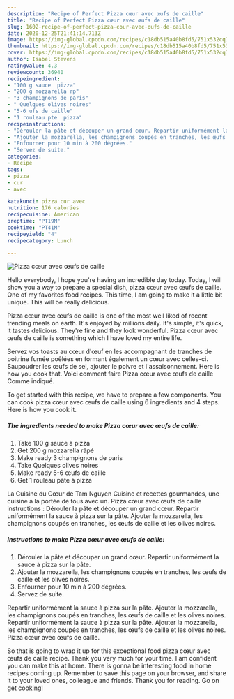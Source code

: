 ```yaml
---
description: "Recipe of Perfect Pizza cœur avec œufs de caille"
title: "Recipe of Perfect Pizza cœur avec œufs de caille"
slug: 1602-recipe-of-perfect-pizza-cour-avec-oufs-de-caille
date: 2020-12-25T21:41:14.713Z
image: https://img-global.cpcdn.com/recipes/c18db515a40b8fd5/751x532cq70/pizza-coeur-avec-oeufs-de-caille-photo-principale-de-la-recette.jpg
thumbnail: https://img-global.cpcdn.com/recipes/c18db515a40b8fd5/751x532cq70/pizza-coeur-avec-oeufs-de-caille-photo-principale-de-la-recette.jpg
cover: https://img-global.cpcdn.com/recipes/c18db515a40b8fd5/751x532cq70/pizza-coeur-avec-oeufs-de-caille-photo-principale-de-la-recette.jpg
author: Isabel Stevens
ratingvalue: 4.3
reviewcount: 36940
recipeingredient:
- "100 g sauce  pizza"
- "200 g mozzarella rp"
- "3 champignons de paris"
- " Quelques olives noires"
- "5-6 ufs de caille"
- "1 rouleau pte  pizza"
recipeinstructions:
- "Dérouler la pâte et découper un grand cœur. Repartir uniformément la sauce à pizza sur la pâte."
- "Ajouter la mozzarella, les champignons coupés en tranches, les œufs de caille et les olives noires."
- "Enfourner pour 10 min à 200 dégrées."
- "Servez de suite."
categories:
- Recipe
tags:
- pizza
- cur
- avec

katakunci: pizza cur avec 
nutrition: 176 calories
recipecuisine: American
preptime: "PT19M"
cooktime: "PT41M"
recipeyield: "4"
recipecategory: Lunch

---
```



![Pizza cœur avec œufs de caille](https://img-global.cpcdn.com/recipes/c18db515a40b8fd5/751x532cq70/pizza-coeur-avec-oeufs-de-caille-photo-principale-de-la-recette.jpg)

Hello everybody, I hope you're having an incredible day today. Today, I will show you a way to prepare a special dish, pizza cœur avec œufs de caille. One of my favorites food recipes. This time, I am going to make it a little bit unique. This will be really delicious.

Pizza cœur avec œufs de caille is one of the most well liked of recent trending meals on earth. It's enjoyed by millions daily. It's simple, it's quick, it tastes delicious. They're fine and they look wonderful. Pizza cœur avec œufs de caille is something which I have loved my entire life.

Servez vos toasts au cœur d&#39;œuf en les accompagnant de tranches de poitrine fumée poêlées en formant également un cœur avec celles-ci. Saupoudrer les œufs de sel, ajouter le poivre et l&#39;assaisonnement. Here is how you cook that. Voici comment faire Pizza cœur avec œufs de caille Comme indiqué.


To get started with this recipe, we have to prepare a few components. You can cook pizza cœur avec œufs de caille using 6 ingredients and 4 steps. Here is how you cook it.

<!--inarticleads1-->

##### The ingredients needed to make Pizza cœur avec œufs de caille:

1. Take 100 g sauce à pizza
1. Get 200 g mozzarella râpé
1. Make ready 3 champignons de paris
1. Take  Quelques olives noires
1. Make ready 5-6 œufs de caille
1. Get 1 rouleau pâte à pizza


La Cuisine du Cœur de Tam Nguyen Cuisine et recettes gourmandes, une cuisine à la portée de tous avec un. Pizza cœur avec œufs de caille instructions : Dérouler la pâte et découper un grand cœur. Repartir uniformément la sauce à pizza sur la pâte. Ajouter la mozzarella, les champignons coupés en tranches, les œufs de caille et les olives noires. 

<!--inarticleads2-->

##### Instructions to make Pizza cœur avec œufs de caille:

1. Dérouler la pâte et découper un grand cœur. Repartir uniformément la sauce à pizza sur la pâte.
1. Ajouter la mozzarella, les champignons coupés en tranches, les œufs de caille et les olives noires.
1. Enfourner pour 10 min à 200 dégrées.
1. Servez de suite.


Repartir uniformément la sauce à pizza sur la pâte. Ajouter la mozzarella, les champignons coupés en tranches, les œufs de caille et les olives noires. Repartir uniformément la sauce à pizza sur la pâte. Ajouter la mozzarella, les champignons coupés en tranches, les œufs de caille et les olives noires. Pizza cœur avec œufs de caille. 

So that is going to wrap it up for this exceptional food pizza cœur avec œufs de caille recipe. Thank you very much for your time. I am confident you can make this at home. There is gonna be interesting food in home recipes coming up. Remember to save this page on your browser, and share it to your loved ones, colleague and friends. Thank you for reading. Go on get cooking!
